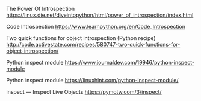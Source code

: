 The Power Of Introspection
https://linux.die.net/diveintopython/html/power_of_introspection/index.html

Code Introspection
https://www.learnpython.org/en/Code_Introspection

Two quick functions for object introspection (Python recipe)
http://code.activestate.com/recipes/580747-two-quick-functions-for-object-introspection/

Python inspect module
https://www.journaldev.com/19946/python-inspect-module

Python inspect module
https://linuxhint.com/python-inspect-module/

inspect — Inspect Live Objects
https://pymotw.com/3/inspect/